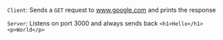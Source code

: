 `Client`: Sends a `GET` request to www.google.com and prints the response

`Server`: Listens on port 3000 and always sends back `<h1>Hello</h1><p>World</p>`
